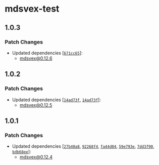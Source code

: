 # mdsvex-test

## 1.0.3

### Patch Changes

- Updated dependencies [[`671cc65`](https://github.com/pngwn/MDsveX/commit/671cc6594c20600fc9f95421e6d09ee28fc0c243)]:
  - mdsvex@0.12.6

## 1.0.2

### Patch Changes

- Updated dependencies [[`14ad73f`](https://github.com/pngwn/MDsveX/commit/14ad73fd5c563a5ac263a9169a50ebf022d34566), [`14ad73f`](https://github.com/pngwn/MDsveX/commit/14ad73fd5c563a5ac263a9169a50ebf022d34566)]:
  - mdsvex@0.12.5

## 1.0.1

### Patch Changes

- Updated dependencies [[`27b40a8`](https://github.com/pngwn/MDsveX/commit/27b40a81417a743a07075eb02eb8b2f937f91140), [`92268f4`](https://github.com/pngwn/MDsveX/commit/92268f49cf7e40cf463d283d7ecc791d222bcbcb), [`fa44d04`](https://github.com/pngwn/MDsveX/commit/fa44d0432cde153a5fe23a987b0b5cce9e961660), [`59e793e`](https://github.com/pngwn/MDsveX/commit/59e793e78c504bb95ab8ee40db411d2680d1ff77), [`7dd3f90`](https://github.com/pngwn/MDsveX/commit/7dd3f904afb39cf91f15db5a04442a4a1c1414c9), [`bdb68ee`](https://github.com/pngwn/MDsveX/commit/bdb68eee6f4ed5e4fdd649cb24662329fe1032b9)]:
  - mdsvex@0.12.4
